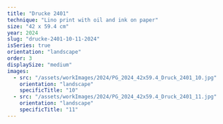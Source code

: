 ```yaml
---
title: "Drucke 2401"
technique: "Lino print with oil and ink on paper"
size: "42 x 59.4 cm"
year: 2024
slug: "drucke-2401-10-11-2024"
isSeries: true
orientation: "landscape"
order: 3
displaySize: "medium"
images:
  - src: "/assets/workImages/2024/PG_2024_42x59.4_Druck_2401_10.jpg"
    orientation: "landscape"
    specificTitle: "10"
  - src: "/assets/workImages/2024/PG_2024_42x59.4_Druck_2401_11.jpg"
    orientation: "landscape"
    specificTitle: "11"
---
```

